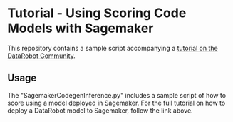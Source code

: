 # Tutorial - Using Scoring Code Models with Sagemaker

This repository contains a sample script accompanying a [tutorial on the DataRobot Community]().

## Usage

The "SagemakerCodegenInference.py" includes a sample script of how to score using a model deployed in Sagemaker. For the full tutorial on how to deploy a DataRobot model to Sagemaker, follow the link above.

